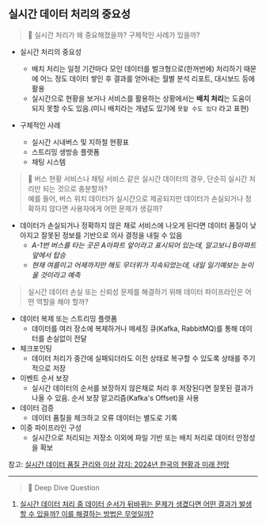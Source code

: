 ## 실시간 데이터 처리의 중요성

> 🤔 실시간 처리가 왜 중요해졌을까? 구체적인 사례가 있을까?

- 실시간 처리의 중요성
  - 배치 처리는 일정 기간마다 모인 데이터를 벌크형으로(한꺼번에) 처리하기 때문에 어느 정도 데이터 쌓인 후 결과를 얻어내는 월별 분석 리포트, 대시보드 등에 활용
  - 실시간으로 현황을 보거나 서비스를 활용하는 상황에서는 **배치 처리**는 도움이 되지 못할 수도 있음.(미니 배치라는 개념도 있기에 `못할 수도 있다` 라고 표현)

- 구체적인 사례
  - 실시간 시내버스 및 지하철 현황표
  - 스트리밍 생방송 플랫폼
  - 채팅 시스템

> 🤔 버스 현황 서비스나 채팅 서비스 같은 실시간 데이터의 경우, 단순히 실시간 처리만 되는 것으로 충분할까?  
> 예를 들어, 버스 위치 데이터가 실시간으로 제공되지만 데이터가 손실되거나 정확하지 않다면 사용자에게 어떤 문제가 생길까? 

- 데이터가 손실되거나 정확하지 않은 채로 서비스에 나오게 된다면 데이터 품질이 낮아지고 잘못된 정보를 기반으로 의사 결정을 내릴 수 있음
  - *A-1번 버스를 타는 곳은 A아파트 앞이라고 표시되어 있는데, 알고보니 B아파트 앞에서 탑승*
  - *현재 여름이고 어제까지만 해도 무더위가 지속되었는데, 내일 일기예보는 눈이 올 것이라고 예측*

> 실시간 데이터 손실 또는 신뢰성 문제를 해결하기 위해 데이터 파이프라인은 어떤 역할을 해야 할까?

- 데이터 복제 또는 스트리밍 플랫폼
  - 데이터를 여러 장소에 복제하거나 메세징 큐(Kafka, RabbitMQ)를 통해 데이터를 손실없이 전달
- 체크포인팅
  - 데이터 처리가 중간에 실패되더라도 이전 상태로 복구할 수 있도록 상태를 주기적으로 저장
- 이벤트 순서 보장
  - 실시간 데이터의 순서를 보장하지 않은채로 처리 후 저장된다면 잘못된 결과가 나올 수 있음. 순서 보장 알고리즘(Kafka's Offset)을 사용
- 데이터 검증
  - 데이터 품질을 체크하고 오류 데이터는 별도로 기록
- 이중 파이프라인 구성
  - 실시간으로 처리되는 저장소 이외에 파일 기반 또는 배치 처리로 데이터 안정성을 확보

참고: [실시간 데이터 품질 관리와 이상 감지: 2024년 한국의 현황과 미래 전망](https://npf.kr/%EC%8B%A4%EC%8B%9C%EA%B0%84-%EB%8D%B0%EC%9D%B4%ED%84%B0-%ED%92%88%EC%A7%88-%EA%B4%80%EB%A6%AC%EC%99%80-%EC%9D%B4%EC%83%81-%EA%B0%90%EC%A7%80-2024%EB%85%84-%ED%95%9C%EA%B5%AD%EC%9D%98-%ED%98%84/)

---


> 🤔 Deep Dive Question

1. [실시간 데이터 처리 중 데이터 순서가 뒤바뀌는 문제가 생겼다면 어떤 결과가 발생할 수 있을까? 이를 해결하는 방법은 무엇일까?]()
